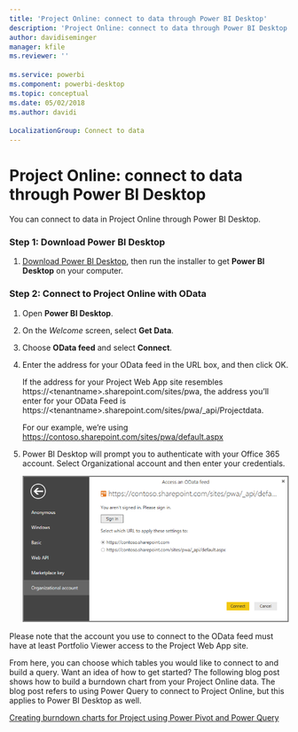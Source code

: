 ```yaml
---
title: 'Project Online: connect to data through Power BI Desktop'
description: 'Project Online: connect to data through Power BI Desktop'
author: davidiseminger
manager: kfile
ms.reviewer: ''

ms.service: powerbi
ms.component: powerbi-desktop
ms.topic: conceptual
ms.date: 05/02/2018
ms.author: davidi

LocalizationGroup: Connect to data
---
```

# Project Online: connect to data through Power BI Desktop
You can connect to data in Project Online through Power BI Desktop.

### Step 1: Download Power BI Desktop
1. [Download Power BI Desktop](http://go.microsoft.com/fwlink/?LinkID=521662), then run the installer to get **Power BI Desktop** on your computer.

### Step 2: Connect to Project Online with OData
1. Open **Power BI Desktop**.
2. On the *Welcome* screen, select **Get Data**.
3. Choose **OData feed** and select **Connect**.
4. Enter the address for your OData feed in the URL box, and then click OK.
   
   If the address for your Project Web App site resembles https://\<tenantname\>.sharepoint.com/sites/pwa, the address you’ll enter for your OData Feed is https://\<tenantname\>.sharepoint.com/sites/pwa/\_api/Projectdata.
   
   For our example, we’re using https://contoso.sharepoint.com/sites/pwa/default.aspx
5. Power BI Desktop will prompt you to authenticate with your Office 365 account. Select Organizational account and then enter your credentials.
   
   ![](media/desktop-project-online-connect-to-data/image.png)

Please note that the account you use to connect to the OData feed must have at least Portfolio Viewer access to the Project Web App site. 

From here, you can choose which tables you would like to connect to and build a query.  Want an idea of how to get started?  The following blog post shows how to build a burndown chart from your Project Online data.  The blog post refers to using Power Query to connect to Project Online, but this applies to Power BI Desktop as well.

[Creating burndown charts for Project using Power Pivot and Power Query](http://blogs.office.com/2014/03/24/creating-burndown-charts-for-project-using-power-pivot-and-power-query/)

